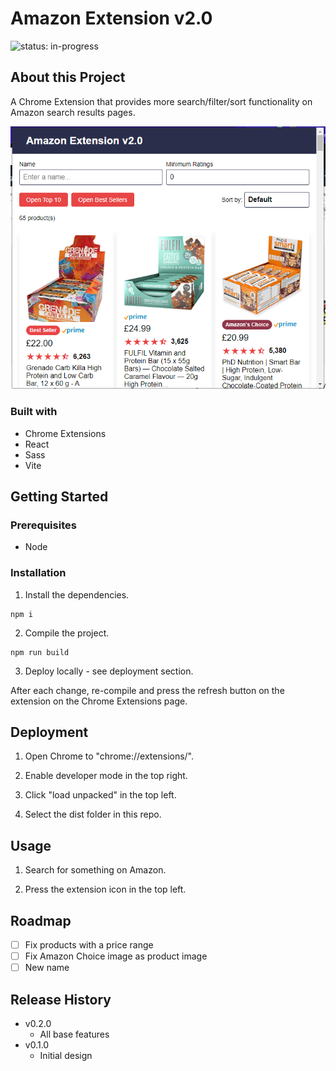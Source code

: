 # Amazon Extension v2.0

![status: in-progress](https://img.shields.io/badge/status-in--progress-green)

## About this Project

A Chrome Extension that provides more search/filter/sort functionality on Amazon search results pages.

![Screenshot of the app](./screenshot.png)

### Built with

- Chrome Extensions
- React
- Sass
- Vite

## Getting Started

### Prerequisites

- Node

### Installation

1. Install the dependencies.

```
npm i
```

2. Compile the project.

```
npm run build
```

3. Deploy locally - see deployment section.

After each change, re-compile and press the refresh button on the extension on the Chrome Extensions page.

## Deployment

1. Open Chrome to "chrome://extensions/".

2. Enable developer mode in the top right.

3. Click "load unpacked" in the top left.

4. Select the dist folder in this repo.

## Usage

1. Search for something on Amazon.

2. Press the extension icon in the top left.

## Roadmap

- [ ] Fix products with a price range
- [ ] Fix Amazon Choice image as product image
- [ ] New name

## Release History

- v0.2.0
  - All base features
- v0.1.0
  - Initial design
